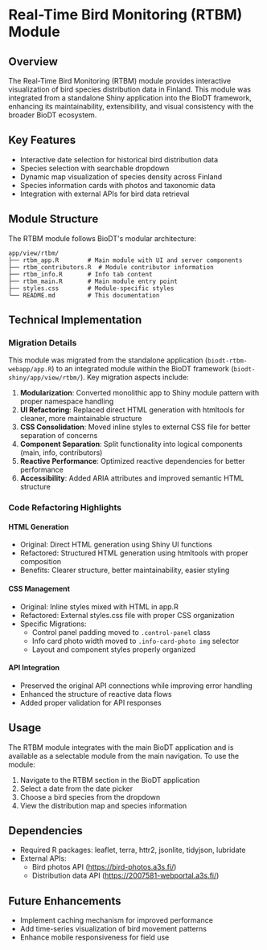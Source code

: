 # Real-Time Bird Monitoring (RTBM) Module

## Overview

The Real-Time Bird Monitoring (RTBM) module provides interactive visualization of bird species distribution data in Finland. This module was integrated from a standalone Shiny application into the BioDT framework, enhancing its maintainability, extensibility, and visual consistency with the broader BioDT ecosystem.

## Key Features

- Interactive date selection for historical bird distribution data
- Species selection with searchable dropdown
- Dynamic map visualization of species density across Finland
- Species information cards with photos and taxonomic data
- Integration with external APIs for bird data retrieval

## Module Structure

The RTBM module follows BioDT's modular architecture:

```
app/view/rtbm/
├── rtbm_app.R        # Main module with UI and server components
├── rtbm_contributors.R  # Module contributor information
├── rtbm_info.R       # Info tab content
├── rtbm_main.R       # Main module entry point
├── styles.css        # Module-specific styles
└── README.md         # This documentation
```

## Technical Implementation

### Migration Details

This module was migrated from the standalone application (`biodt-rtbm-webapp/app.R`) to an integrated module within the BioDT framework (`biodt-shiny/app/view/rtbm/`). Key migration aspects include:

1. **Modularization**: Converted monolithic app to Shiny module pattern with proper namespace handling
2. **UI Refactoring**: Replaced direct HTML generation with htmltools for cleaner, more maintainable structure
3. **CSS Consolidation**: Moved inline styles to external CSS file for better separation of concerns
4. **Component Separation**: Split functionality into logical components (main, info, contributors)
5. **Reactive Performance**: Optimized reactive dependencies for better performance
6. **Accessibility**: Added ARIA attributes and improved semantic HTML structure

### Code Refactoring Highlights

#### HTML Generation

- Original: Direct HTML generation using Shiny UI functions
- Refactored: Structured HTML generation using htmltools with proper composition
- Benefits: Clearer structure, better maintainability, easier styling

#### CSS Management

- Original: Inline styles mixed with HTML in app.R
- Refactored: External styles.css file with proper CSS organization
- Specific Migrations:
  - Control panel padding moved to `.control-panel` class
  - Info card photo width moved to `.info-card-photo img` selector
  - Layout and component styles properly organized

#### API Integration

- Preserved the original API connections while improving error handling
- Enhanced the structure of reactive data flows
- Added proper validation for API responses

## Usage

The RTBM module integrates with the main BioDT application and is available as a selectable module from the main navigation. To use the module:

1. Navigate to the RTBM section in the BioDT application
2. Select a date from the date picker
3. Choose a bird species from the dropdown
4. View the distribution map and species information

## Dependencies

- Required R packages: leaflet, terra, httr2, jsonlite, tidyjson, lubridate
- External APIs: 
  - Bird photos API (https://bird-photos.a3s.fi/)
  - Distribution data API (https://2007581-webportal.a3s.fi/)

## Future Enhancements

- Implement caching mechanism for improved performance
- Add time-series visualization of bird movement patterns
- Enhance mobile responsiveness for field use

